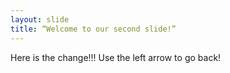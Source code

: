 ```yaml
---
layout: slide
title: “Welcome to our second slide!”
---
```

Here is the change!!!
Use the left arrow to go back!
